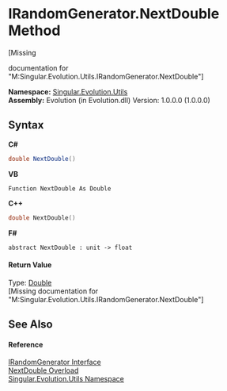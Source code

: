 # IRandomGenerator.NextDouble Method 
 

\[Missing <summary> documentation for "M:Singular.Evolution.Utils.IRandomGenerator.NextDouble"\]

**Namespace:**&nbsp;<a href="bb7b030e-87d6-8095-f2c6-b0b821b0d323">Singular.Evolution.Utils</a><br />**Assembly:**&nbsp;Evolution (in Evolution.dll) Version: 1.0.0.0 (1.0.0.0)

## Syntax

**C#**<br />
``` C#
double NextDouble()
```

**VB**<br />
``` VB
Function NextDouble As Double
```

**C++**<br />
``` C++
double NextDouble()
```

**F#**<br />
``` F#
abstract NextDouble : unit -> float 

```


#### Return Value
Type: <a href="http://msdn2.microsoft.com/en-us/library/643eft0t" target="_blank">Double</a><br />\[Missing <returns> documentation for "M:Singular.Evolution.Utils.IRandomGenerator.NextDouble"\]

## See Also


#### Reference
<a href="1a505df9-17bd-2b3c-3904-6599504965ae">IRandomGenerator Interface</a><br /><a href="ea3c3564-534c-a7af-4696-a9eebba9db1a">NextDouble Overload</a><br /><a href="bb7b030e-87d6-8095-f2c6-b0b821b0d323">Singular.Evolution.Utils Namespace</a><br />